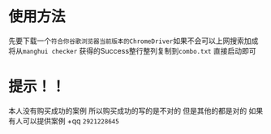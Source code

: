 # 使用方法
先要下载一个`符合你谷歌浏览器当前版本的ChromeDriver`如果不会可以上网搜索加成
将从`manghui checker` 获得的Success整行整列复制到`combo.txt`
直接启动即可

# 提示！！
本人没有购买成功的案例 所以购买成功的写的是不对的 但是其他的都是对的 如果有人可以提供案例 +qq `2921228645`
